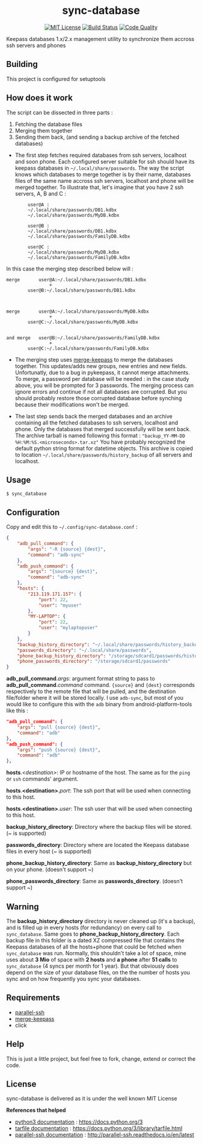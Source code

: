 <h1 align="center">sync-database</h1>

<p align="center">
      <a href="https://scott-hamilton.mit-license.org/"><img alt="MIT License" src="https://img.shields.io/badge/License-MIT-525252.svg?labelColor=292929&logo=creative%20commons&style=for-the-badge" /></a>
	  <a href="https://github.com/SCOTT-HAMILTON/sync-database/actions"><img alt="Build Status" src="https://img.shields.io/github/workflow/status/SCOTT-HAMILTON/sync-database/CI?logo=github-actions&style=for-the-badge" /></a>
	  <a href="https://www.codacy.com/gh/SCOTT-HAMILTON/sync-database/dashboard?utm_source=github.com&amp;utm_medium=referral&amp;utm_content=SCOTT-HAMILTON/sync-database&amp;utm_campaign=Badge_Grade"><img alt="Code Quality" src="https://img.shields.io/codacy/grade/e7251769529e4b04bbb4ea94568e1268?logo=codacy&style=for-the-badge" /></a>
</p>

Keepass databases 1.x/2.x management utility to synchronize them
accross ssh servers and phones

## Building

This project is configured for setuptools

## How does it work

The script can be dissected in three parts :
1. Fetching the database files
2. Merging them together
3. Sending them back, (and sending a backup archive of the fetched databases)

 - The first step fetches required databases from ssh servers, localhost and
 soon phone. Each configured server suitable for ssh should have its
keepass databases in `~/.local/share/passwords`. The way the script
knows which databases to merge together is by their name, databases
files of the same name accross ssh servers, localhost and phone will be merged
together. To illustrate that, let's imagine that you
have 2 ssh servers, A, B and C :

```
		user@A :
		~/.local/share/passwords/DB1.kdbx
		~/.local/share/passwords/MyDB.kdbx

		user@B :
		~/.local/share/passwords/DB1.kdbx
		~/.local/share/passwords/FamilyDB.kdbx

		user@C :
		~/.local/share/passwords/MyDB.kdbx
		~/.local/share/passwords/FamilyDB.kdbx
```

In this case the merging step described below will :

```
merge		user@A:~/.local/share/passwords/DB1.kdbx
				+
		user@B:~/.local/share/passwords/DB1.kdbx



merge		user@A:~/.local/share/passwords/MyDB.kdbx
				+
		user@C:~/.local/share/passwords/MyDB.kdbx


and merge	user@B:~/.local/share/passwords/FamilyDB.kdbx
				+
		user@C:~/.local/share/passwords/FamilyDB.kdbx
```

 - The merging step uses [merge-keepass](https://github.com/SCOTT-HAMILTON/merge-keepass)
 to merge the databases together. This updates/adds new groups, new entries and new fields.
 Unfortunatly, due to a bug in pykeepass, it cannot merge attachments. To merge,
 a password per database will be needed : in the case study above, you will be prompted for 3 passwords.
 The merging process can ignore errors and continue if not all databases are corrupted.
 But you should probably restore those corrupted database before synching because their modifications won't be merged.

 - The last step sends back the merged databases and an archive containing all the fetched
 databases to ssh servers, localhost and phone. Only the databases that merged successfully will be sent back.
 The archive tarball is named following this format : `"backup_YY-MM-DD %H:%M:%S.<microseconds>.tar.xz"`
 You have probably recognized the default python string format for datetime objects.
 This archive is copied to location `~/.local/share/passwords/history_backup` of all servers and localhost.

## Usage
```shell_session
$ sync_database
```

## Configuration
Copy and edit this to `~/.config/sync-database.conf` :
```json
{
    "adb_pull_command": {
        "args": "-R {source} {dest}",
        "command": "adb-sync"
    },
    "adb_push_command": {
        "args": "{source} {dest}",
        "command": "adb-sync"
    },
    "hosts": {
        "213.119.171.157": {
            "port": 22,
            "user": "myuser"
        },
        "MY-LAPTOP": {
            "port": 22,
            "user": "mylaptopuser"
        }
    },
    "backup_history_directory": "~/.local/share/passwords/history_backup",
    "passwords_directory": "~/.local/share/passwords",
    "phone_backup_history_directory": "/storage/sdcard1/passwords/history_backup",
    "phone_passwords_directory": "/storage/sdcard1/passwords"
}
```
**adb_pull_command**.*args*: argument format string to pass to **adb_pull_command**.*command* command.
`{source}` and `{dest}` corresponds respectively to the remote file that will be pulled, and the destination file/folder where it will be stored locally.
I use `adb-sync`, but most of you would like to configure this with the `adb` binary from android-platform-tools like this :
```json
"adb_pull_command": {
	"args": "pull {source} {dest}",
	"command": "adb"
},
"adb_push_command": {
	"args": "push {source} {dest}",
	"command": "adb"
},
```
**hosts**.*\<destination\>*: IP or hostname of the host. The same as for the `ping` or `ssh` commands' argument.

**hosts**.**\<destination\>**.*port*: The ssh port that will be used when connecting to this host.

**hosts**.**\<destination\>**.*user*: The ssh user that will be used when connecting to this host.

**backup_history_directory**: Directory where the backup files will be stored. (~ is supported)

**passwords_directory**: Directory where are located the Keepass database files in every host (~ is supported)

**phone_backup_history_directory**: Same as **backup_history_directory** but on your phone. (doesn't support ~)

**phone_passwords_directory**: Same as **passwords_directory**. (doesn't support ~)

## Warning
The **backup_history_directory** directory is never cleaned up (it's a backup), and is filled up in every hosts (for redundancy) on every call to `sync_database`. Same goes to **phone_backup_history_directory**. Each backup file in this folder is a dated XZ compressed file that contains the Keepass databases of all the hosts+phone that could be fetched when `sync_database` was run. Normally, this shouldn't take a lot of space, mine uses about **3 Mio** of space with **2 hosts** and **a phone** after **51 calls** to `sync_database` (4 syncs per month for 1 year). But that obviously does depend on the size of your database files, on the the number of hosts you sync and on how frequently you sync your databases.

## Requirements
 - [parallel-ssh](https://github.com/ParallelSSH/parallel-ssh)
 - [merge-keepass](https://github.com/SCOTT-HAMILTON/merge-keepass)
 - click

## Help
This is just a little project, but feel free to fork, change, extend or correct the code.

## License
sync-database is delivered as it is under the well known MIT License

**References that helped**
 - [python3 documentation] : <https://docs.python.org/3>
 - [tarfile documentation] : <https://docs.python.org/3/library/tarfile.html>
 - [parallel-ssh documentation] : <http://parallel-ssh.readthedocs.io/en/latest>

[//]: # (These are reference links used in the body of this note and get stripped out when the markdown processor does its job. There is no need to format nicely because it shouldn't be seen. Thanks SO - http://stackoverflow.com/questions/4823468/store-comments-in-markdown-syntax)

   [python3 documentation]: <https://docs.python.org/3>
   [tarfile documentation]: <https://docs.python.org/3/library/tarfile.html>
   [parallel-ssh documentation]: <http://parallel-ssh.readthedocs.io/en/latest>
